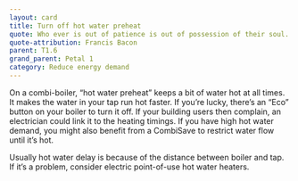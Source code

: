 ```yaml
---
layout: card
title: Turn off hot water preheat
quote: Who ever is out of patience is out of possession of their soul.
quote-attribution: Francis Bacon
parent: T1.6
grand_parent: Petal 1
category: Reduce energy demand
---
```


<p>On a combi-boiler, “hot water preheat” keeps a bit of water hot at all times. It makes the water in your tap run hot faster.  If you’re lucky, there’s an “Eco” button on your boiler to turn it off.  If your building users then complain, an electrician could link it to the heating timings.  If you have high hot water demand, you might also benefit from a CombiSave to restrict water flow until it’s hot.</p><p>Usually hot water delay is because of the distance between boiler and tap.  If it’s a problem, consider electric point-of-use hot water heaters. </p> 

